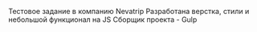 Тестовое задание в компанию Nevatrip
Разработана верстка, стили и небольшой функционал на JS
Сборщик проекта - Gulp
